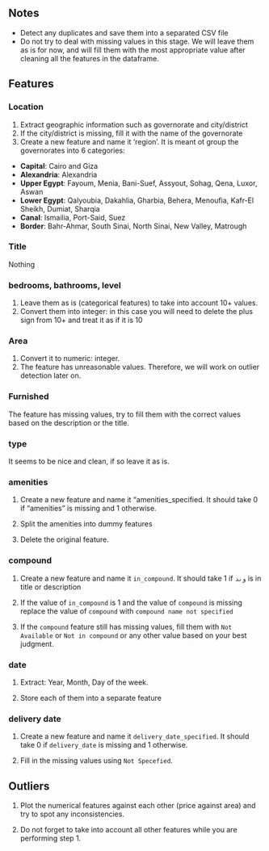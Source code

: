## Notes

- Detect any duplicates and save them into a separated CSV file
- Do not try to deal with missing values in this stage. We will leave them as is for now, and will fill them with the most appropriate value after cleaning all the features in the dataframe.

## Features

### Location

1. Extract geographic information such as governorate and city/district
2. If the city/district is missing, fill it with the name of the governorate
3. Create a new feature and name it ‘region’. It is meant ot group the governorates into 6 categories:

- **Capital**: Cairo and Giza
- **Alexandria**: Alexandria
- **Upper Egypt**: Fayoum, Menia, Bani-Suef, Assyout, Sohag, Qena, Luxor, Aswan
- **Lower Egypt**: Qalyoubia, Dakahlia, Gharbia, Behera, Menoufia, Kafr-El Sheikh, Dumiat, Sharqia
- **Canal**: Ismailia, Port-Said, Suez
- **Border**: Bahr-Ahmar, South Sinai, North Sinai, New Valley, Matrough

### Title

Nothing

### bedrooms, bathrooms, level

1. Leave them as is (categorical features) to take into account 10+ values.
2. Convert them into integer: in this case you will need to delete the plus sign from 10+ and treat it as if it is 10


### Area

1. Convert it to numeric: integer.
2. The feature has unreasonable values. Therefore, we will work on outlier detection later on.

### Furnished

The feature has missing values, try to fill them with the correct values based on the description or the title.

### type

It seems to be nice and clean, if so leave it as is.

### amenities
1. Create a new feature and name it “amenities_specified. It should take 0 if “amenities” is missing and 1 otherwise.

2. Split the amenities into dummy features

3. Delete the original feature.

### compound

1. Create a new feature and name it `in_compound`. It should take 1 if `وند` is in title or description

2. If the value of `in_compound` is 1 and the value of `compound` is missing replace the value of  `compound` with `compound name not specified`

3. If the `compound` feature still has missing values,  fill them with `Not Available` or `Not in compound` or any other value based on your best judgment.

### date

1. Extract: Year, Month, Day of the week.

2. Store each of them into a separate feature

### delivery date

1. Create a new feature and name it `delivery_date_specified`. It should take 0 if `delivery_date` is missing and 1 otherwise.

2. Fill in the missing values using `Not Specefied`.

## Outliers

1. Plot the numerical features against each other (price against area)  and try to spot any inconsistencies.

2. Do not forget to take into account all other features while you are performing step 1.
